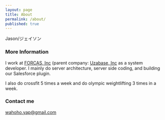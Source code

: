 ```yaml
---
layout: page
title: About
permalink: /about/
published: true
---
```


Jason/ジェイソン

### More Information

I work at [FORCAS, Inc](https://www.forcas.com/) (parent company: [Uzabase, Inc](www.uzabase.com) as a system developer. I mainly do server architecture, server side coding, and building our Salesforce plugin.

I also do crossfit 5 times a week and do olympic weightlifting  3 times in a week. 

### Contact me

[wahoho.yap@gmail.com](wahoho.yap@gmail.com "Contact Me")
